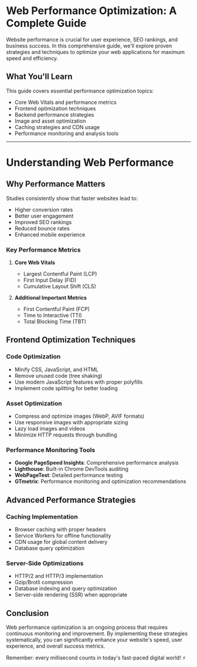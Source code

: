 # Web Performance Optimization: A Complete Guide

Website performance is crucial for user experience, SEO rankings, and business success. In this comprehensive guide, we'll explore proven strategies and techniques to optimize your web applications for maximum speed and efficiency.

## What You'll Learn

This guide covers essential performance optimization topics:
- Core Web Vitals and performance metrics
- Frontend optimization techniques
- Backend performance strategies
- Image and asset optimization
- Caching strategies and CDN usage
- Performance monitoring and analysis tools

---

# Understanding Web Performance

## Why Performance Matters

Studies consistently show that faster websites lead to:
- Higher conversion rates
- Better user engagement
- Improved SEO rankings
- Reduced bounce rates
- Enhanced mobile experience

### Key Performance Metrics

1. **Core Web Vitals**
   - Largest Contentful Paint (LCP)
   - First Input Delay (FID)
   - Cumulative Layout Shift (CLS)

2. **Additional Important Metrics**
   - First Contentful Paint (FCP)
   - Time to Interactive (TTI)
   - Total Blocking Time (TBT)

## Frontend Optimization Techniques

### Code Optimization
- Minify CSS, JavaScript, and HTML
- Remove unused code (tree shaking)
- Use modern JavaScript features with proper polyfills
- Implement code splitting for better loading

### Asset Optimization
- Compress and optimize images (WebP, AVIF formats)
- Use responsive images with appropriate sizing
- Lazy load images and videos
- Minimize HTTP requests through bundling

### Performance Monitoring Tools

- **Google PageSpeed Insights**: Comprehensive performance analysis
- **Lighthouse**: Built-in Chrome DevTools auditing
- **WebPageTest**: Detailed performance testing
- **GTmetrix**: Performance monitoring and optimization recommendations

## Advanced Performance Strategies

### Caching Implementation
- Browser caching with proper headers
- Service Workers for offline functionality
- CDN usage for global content delivery
- Database query optimization

### Server-Side Optimizations
- HTTP/2 and HTTP/3 implementation
- Gzip/Brotli compression
- Database indexing and query optimization
- Server-side rendering (SSR) when appropriate

## Conclusion

Web performance optimization is an ongoing process that requires continuous monitoring and improvement. By implementing these strategies systematically, you can significantly enhance your website's speed, user experience, and overall success metrics.

Remember: every millisecond counts in today's fast-paced digital world! ⚡
